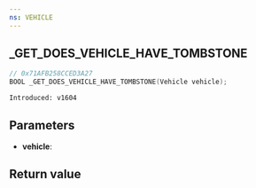 ```yaml
---
ns: VEHICLE
---
```

## _GET_DOES_VEHICLE_HAVE_TOMBSTONE

```c
// 0x71AFB258CCED3A27
BOOL _GET_DOES_VEHICLE_HAVE_TOMBSTONE(Vehicle vehicle);
```

```
Introduced: v1604
```

## Parameters
* **vehicle**:

## Return value
